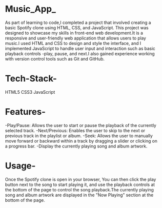 # Music_App_
As part of learning to code,I completed a project that involved creating a basic Spotify clone using HTML, CSS, and JavaScript. This project was designed to showcase my skills in front-end web development.It is a responsive and user-friendly web application that allows users to play music.I used HTML and CSS to design and style the interface, and I implemented JavaScript to handle user input and interaction such as basic playback controls -play, pause, and next.I also gained experience working with version control tools such as Git and GitHub.

# Tech-Stack-
HTML5 CSS3 JavaScript

# Features-
-Play/Pause: Allows the user to start or pause the playback of the currently selected track.
-Next/Previous: Enables the user to skip to the next or previous track in the playlist or album.
-Seek: Allows the user to manually move forward or backward within a track by dragging a slider or clicking on a progress bar.
-Display the currently playing song and album artwork.

# Usage-
Once the Spotify clone is open in your browser, You can then click the play button next to the song to start playing it, and use the playback controls at the bottom of the page to control the song playback.The currently playing song and album artwork are displayed in the "Now Playing" section at the bottom of the page.


